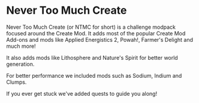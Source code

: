 # Never Too Much Create

Never Too Much Create (or NTMC for short) is a challenge modpack focused around the Create Mod. It adds most of the popular Create Mod Add-ons and mods like Applied Energistics 2, Powah!, Farmer's Delight and much more!

It also adds mods like Lithosphere and Nature's Spirit for better world generation.

For better performance we included mods such as Sodium, Indium and Clumps.

If you ever get stuck we've added quests to guide you along!
